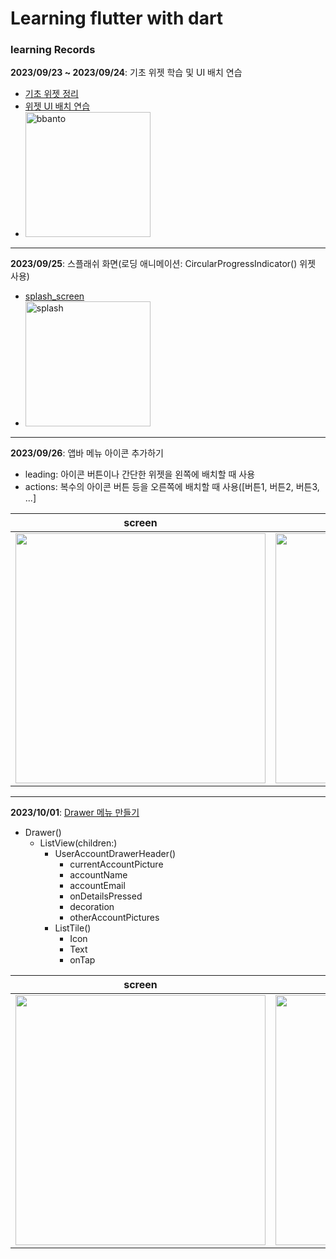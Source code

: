 # Learning flutter with dart

### learning Records
<b>2023/09/23 ~ 2023/09/24</b>: 기초 위젯 학습 및 UI 배치 연습
  - <a href="https://psleon.tistory.com/179">기초 위젯 정리</a>
  - <a href="https://psleon.tistory.com/180">위젯 UI 배치 연습</a>
  - <img width="200" alt="bbanto" src="https://github.com/PSLeon24/Learning_Flutter/assets/59058869/8a9e75e9-b342-44e8-b390-53accd04dab9">

<hr>

<b>2023/09/25</b>: 스플래쉬 화면(로딩 애니메이션: CircularProgressIndicator() 위젯 사용)
  - <a href="https://github.com/PSLeon24/Learning_Flutter/tree/main/splash_screen">splash_screen</a>
  - <img width="200" alt="splash" src="https://github.com/PSLeon24/Learning_Flutter/assets/59058869/07fefa6b-04a1-4d56-91c4-d7dff1bd7f03">

<hr>

<b>2023/09/26</b>: 앱바 메뉴 아이콘 추가하기
  - leading: 아이콘 버튼이나 간단한 위젯을 왼쪽에 배치할 때 사용
  - actions: 복수의 아이콘 버튼 등을 오른쪽에 배치할 때 사용([버튼1, 버튼2, 버튼3, ...]
    
  |screen|code|result|
  |--|--|--|
  |<img width="400" src="https://github.com/PSLeon24/Learning_Flutter/assets/59058869/fc2ef1c8-9559-470f-9fd1-fa0a92ef5c84">|<img width="400" src="https://github.com/PSLeon24/Learning_Flutter/assets/59058869/45668bb2-66a0-4679-97f3-6252cc8188b6">|<img width="400" src="https://github.com/PSLeon24/Learning_Flutter/assets/59058869/416eca94-aa5e-414d-a945-334156a1923e">|

<hr>

<b>2023/10/01</b>: <a href="https://github.com/PSLeon24/Learning_Flutter/blob/main/drawer/lib/main.dart">Drawer 메뉴 만들기</a>
  - Drawer()
    - ListView(children:)
        - UserAccountDrawerHeader()
            - currentAccountPicture
            - accountName
            - accountEmail
            - onDetailsPressed
            - decoration
            - otherAccountPictures
        - ListTile()
            - Icon
            - Text
            - onTap
    
  |screen|code|result|
  |--|--|--|
  |<img width="400" src="https://github.com/PSLeon24/Learning_Flutter/assets/59058869/4c6d4c76-293e-460f-9694-0eec93871193">|<img width="400" src="https://github.com/PSLeon24/Learning_Flutter/assets/59058869/1b20aac0-8d19-4ef0-955e-c2ae2ce8aaaa">|<img width="400" src="https://github.com/PSLeon24/Learning_Flutter/assets/59058869/a2754a09-d2fb-413c-9337-4a0418e353c8">|
